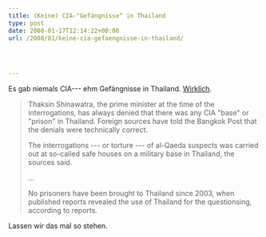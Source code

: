 ```yaml
---
title: (Keine) CIA-"Gefängnisse“ in Thailand
type: post
date: 2008-01-17T12:14:22+00:00
url: /2008/01/keine-cia-gefaengnisse-in-thailand/




---
```

Es gab niemals <span class="caps">CIA</span>--- ehm Gefängnisse in Thailand. [Wirklich][1].

> Thaksin Shinawatra, the prime minister at the time of the interrogations, has always denied that there was any <span class="caps">CIA</span> "base" or "prison" in Thailand. Foreign sources have told the Bangkok Post that the denials were technically correct.
>
> The interrogations --- or torture --- of al-Qaeda suspects was carried out at so-called safe houses on a military base in Thailand, the sources said.
>
> ...
>
> No prisoners have been brought to Thailand since 2003, when published reports revealed the use of Thailand for the questionsing, according to reports.

Lassen wir das mal so stehen.

 [1]: http://www.bangkokpost.com/topstories/topstories.php?id=125235
